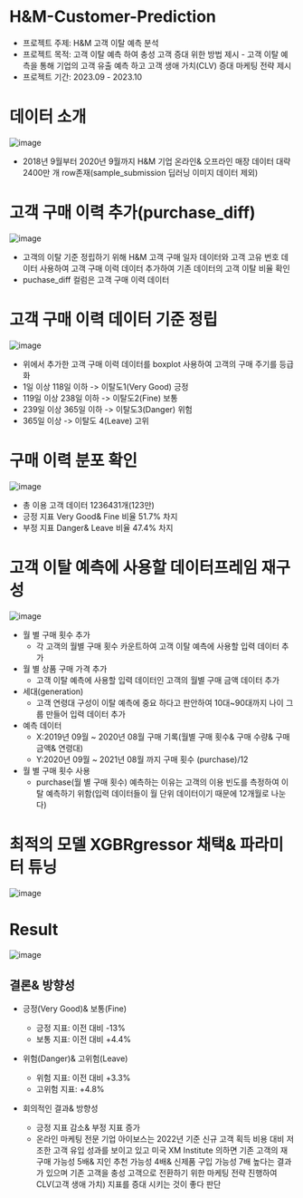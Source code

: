 # H&M-Customer-Prediction
* 프로젝트 주제: H&M 고객 이탈 예측 분석
* 프로젝트 목적: 고객 이탈 예측 하여 충성 고객 증대 위한 방법 제시 - 고객 이탈 예측을 통해 기업의 고객 유출 예측 하고 고객 생애 가치(CLV) 증대 마케팅 전략 제시
* 프로젝트 기간: 2023.09 - 2023.10

# 데이터 소개
![image](https://github.com/forkgmltnr/HM-Customer-Prediction/assets/61262393/930615f9-1660-4856-b916-011110bc2692)
* 2018년 9월부터 2020년 9월까지 H&M 기업 온라인& 오프라인 매장 데이터 대략 2400만 개 row존재(sample_submission 딥러닝 이미지 데이터 제외)

# 고객 구매 이력 추가(purchase_diff)
![image](https://github.com/forkgmltnr/HM-Customer-Prediction/assets/61262393/8b8aa612-4036-4a8b-ac08-470acb8dff6e)
* 고객의 이탈 기준 정립하기 위해 H&M 고객 구매 일자 데이터와 고객 고유 번호 데이터 사용하여 고객 구매 이력 데이터 추가하여 기존 데이터의 고객 이탈 비율 확인 
* puchase_diff 컬럼은 고객 구매 이력 데이터


# 고객 구매 이력 데이터 기준 정립
![image](https://github.com/forkgmltnr/HM-Customer-Prediction/assets/61262393/18a1884b-7254-4657-a28f-f7e016bc56f1)
* 위에서 추가한 고객 구매 이력 데이터를 boxplot 사용하여 고객의 구매 주기를 등급화
* 1일 이상 118일 이하 -> 이탈도1(Very Good) 긍정
* 119일 이상 238일 이하 -> 이탈도2(Fine) 보통
* 239일 이상 365일 이하 -> 이탈도3(Danger) 위험
* 365일 이상 -> 이탈도 4(Leave) 고위


# 구매 이력 분포 확인
![image](https://github.com/forkgmltnr/HM-Customer-Prediction/assets/61262393/02e5f4c5-3930-4e7a-a8b1-c4e6ea558177)
* 총 이용 고객 데이터 1236431개(123만)
* 긍정 지표 Very Good& Fine 비율 51.7% 차지
* 부정 지표 Danger& Leave 비율 47.4% 차지


# 고객 이탈 예측에 사용할 데이터프레임 재구성
![image](https://github.com/forkgmltnr/HM-Customer-Prediction/assets/61262393/8913df6c-bd16-407f-9565-54168815f960)
* 월 별 구매 횟수 추가
  * 각 고객의 월별 구매 횟수 카운트하여 고객 이탈 예측에 사용할 입력 데이터 추가
* 월 별 상품 구매 가격 추가
  * 고객 이탈 예측에 사용할 입력 데이터인 고객의 월별 구매 금액 데이터 추가
* 세대(generation)
  * 고객 연령대 구성이 이탈 예측에 중요 하다고 판안하여 10대~90대까지 나이 그룹 만들어 입력 데이터 추가
* 예측 데이터
  * X:2019년 09월 ~ 2020년 08월 구매 기록(월별 구매 횟수& 구매 수량& 구매 금액& 연령대)
  * Y:2020년 09월 ~ 2021년 08월 까지 구매 횟수 (purchase)/12
* 월 별 구매 횟수 사용
  * purchase(월 별 구매 횟수) 예측하는 이유는 고객의 이용 빈도를 측정하여 이탈 예측하기 위함(입력 데이터들이 월 단위 데이터이기 때문에 12개월로 나눈다)

# 최적의 모델 XGBRgressor 채택& 파라미터 튜닝
![image](https://github.com/forkgmltnr/HM-Customer-Prediction/assets/61262393/68b437d0-0ff3-4203-abaa-3c7bb63237ac)



# Result
![image](https://github.com/forkgmltnr/HM-Customer-Prediction/assets/61262393/3c030037-708c-4453-bc59-68a6a40f9436)

## 결론& 방향성

* 긍정(Very Good)& 보통(Fine)
  * 긍정 지표: 이전 대비 -13%
  * 보통 지표: 이전 대비 +4.4%
* 위험(Danger)& 고위험(Leave)
  * 위험 지표: 이전 대비 +3.3%
  * 고위험 지표: +4.8%
 
 * 회의적인 결과& 방향성
   * 긍정 지표 감소& 부정 지표 증가
   * 온라인 마케팅 전문 기업 아이보스는 2022년 기준 신규 고객 획득 비용 대비 저조한 고객 유입 성과를 보이고 있고 미국 XM Institute 의하면 기존 고객의 재구매 가능성 5배& 지인 추천 가능성 4배& 신제품 구입 가능성 7배 높다는 결과가 있으며 기존 고객을 충성 고객으로 전환하기 위한 마케팅 전략 진행하여 CLV(고객 생애 가치) 지표를 증대 시키는 것이 좋다 판단


